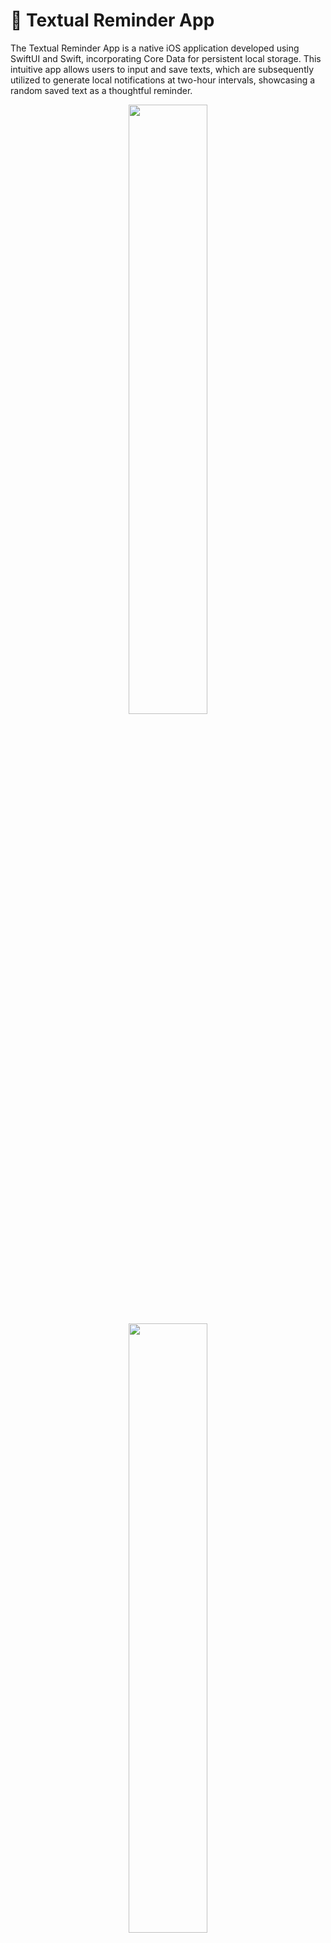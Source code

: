 # 📘 Textual Reminder App

The Textual Reminder App is a native iOS application developed using SwiftUI and Swift, incorporating Core Data for persistent local storage. This intuitive app allows users to input and save texts, which are subsequently utilized to generate local notifications at two-hour intervals, showcasing a random saved text as a thoughtful reminder.

<p align="center">
 <img src="https://github.com/Sumayya07/OmoiAssignment/assets/95580926/51c0a7f4-b96a-4ce8-9767-ca4b64da2920" width="50%">
 <img src="https://github.com/Sumayya07/OmoiAssignment/assets/95580926/81a7cdb0-046a-48e9-8fa2-a0019bda17b7" width="50%">
</p>

## ✨ Features

- **🔠 Text Input**: Users can enter texts which are then saved to persistent storage.
- **📜 List Display**: All saved texts are displayed in a main view.
- **🔔 Local Notifications**: Notifications are scheduled to appear every two hours, featuring a random text from the saved entries.
- **💾 Data Persistence**: Texts are stored in Core Data, ensuring data persistence across app launches.
- **🗑 Deletion**: Users have the ability to swipe and delete texts from the list.

## 🏗 SwiftUI and Core Data

The app employs SwiftUI for its user interface components and Core Data for data management. Key components include:

- `@FetchRequest` to retrieve and observe Core Data entities.
- `@Environment(\.managedObjectContext)` for Core Data context access.
- `List` and `ForEach` for list display.
- `TextField` for text input.
- `Button` for user interaction.
- `Alert` for user feedback.
- `UNUserNotificationCenter` for notification scheduling and management.

## 📖 Usage

- **Launch**: Start the Textual Reminder App and embark on your note-taking journey.
- **Input**: Type your desired text into the input field.
- **Save**: Tap "Save" to add the text to your list for future reference.

## 🔔 Notification Handling

The app requests permission to send notifications during the initial launch to enable the reminder functionality:

- **Reminders**: Look forward to a notification every two hours, featuring one of your saved texts as a reminder.

## 🤝 Contributing

Your contributions are welcome! Here's how you can contribute:

- 🍴 Fork the repository.
- 👯 Clone it to your local machine.
- 🔧 Make your changes and commit with `git commit -m 'Add a concise commit message'`.
- 🚀 Push your branch with `git push origin your-branch-name`.
- 📝 Create a pull request.

## 🎥 Working Video of the App

<br/>
<video src="https://github.com/Sumayya07/OmoiAssignment/assets/95580926/e28e4783-2b99-4d49-aa88-159523dc9e8a" width="30%">
